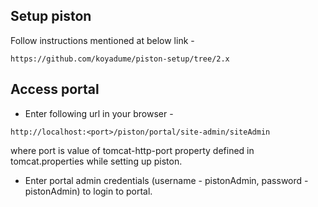 ## Setup piston
Follow instructions mentioned at below link -
```
https://github.com/koyadume/piston-setup/tree/2.x
```

## Access portal
* Enter following url in your browser -
```
http://localhost:<port>/piston/portal/site-admin/siteAdmin
```

where port is value of tomcat-http-port property defined in tomcat.properties while setting up piston.

* Enter portal admin credentials (username - pistonAdmin, password - pistonAdmin) to login to portal.